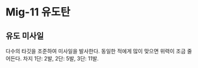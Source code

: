 # Mig-11 유도탄

## 유도 미사일

다수의 타깃을 조준하여 미사일을 발사한다. 동일한 적에게 많이 맞으면 위력이 조금 줄어든다. 차지 1단: 2발, 2단: 5발, 3단: 11발.
